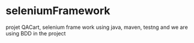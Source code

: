 # seleniumFramework
projet QACart, selenium frame work using java, maven, testng
and we are using BDD in the project
